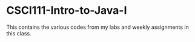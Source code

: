 # CSCI111-Intro-to-Java-I
This contains the various codes from my labs and weekly assignments in this class.

